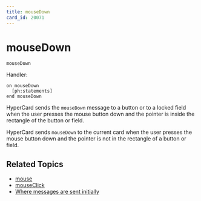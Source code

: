```yaml
---
title: mouseDown
card_id: 20071
---
```


# mouseDown

```
mouseDown
```

Handler:

```
on mouseDown
  [ph:statements]
end mouseDown
```

HyperCard sends the `mouseDown` message to a button or to a locked field when the user presses the mouse button down and the pointer is inside the rectangle of the button or field.

HyperCard sends `mouseDown` to the current card when the user presses the mouse button down and the pointer is not in the rectangle of a button or field.

## Related Topics

* [mouse](/HyperTalkReference/functions/mouse)
* [mouseClick](/HyperTalkReference/functions/mouseClick)
* [Where messages are sent initially](/HyperTalkReference/systemmessages/Where-messages-are-sent-initially)

